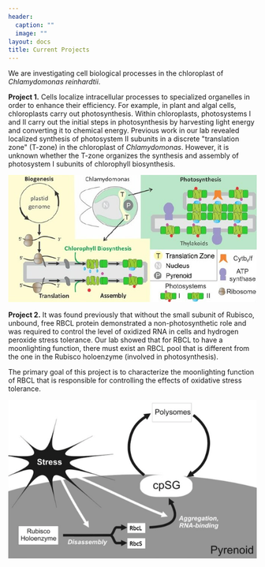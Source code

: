 ```yaml
---
header: 
  caption: ""
  image: ""
layout: docs
title: Current Projects
---
```

We are investigating cell biological processes in the chloroplast of *Chlamydomonas reinhardtii*. 

**Project 1.** Cells localize intracellular processes to specialized organelles in order to enhance their efficiency. For example, in plant and algal cells, chloroplasts carry out photosynthesis. Within chloroplasts, photosystems I and II carry out the initial steps in photosynthesis by harvesting light energy and converting it to chemical energy. Previous work in our lab revealed localized synthesis of photosystem II subunits in a discrete "translation zone" (T-zone) in the chloroplast of *Chlamydomonas*. However, it is unknown whether the T-zone organizes the synthesis and assembly of photosystem I subunits of chlorophyll biosynthesis.

![.](biogenesis.png)

**Project 2.** It was found previously that without the small subunit of Rubisco, unbound, free RBCL protein demonstrated a non-photosynthetic role and was required to control the level of oxidized RNA in cells and hydrogen peroxide stress tolerance. Our lab showed that for RBCL to have a moonlighting function, there must exist an RBCL pool that is different from the one in the Rubisco holoenzyme (involved in photosynthesis).

The primary goal of this project is to characterize the moonlighting function of RBCL that is responsible for controlling the effects of oxidative stress tolerance.

![.](rbcl.png)
